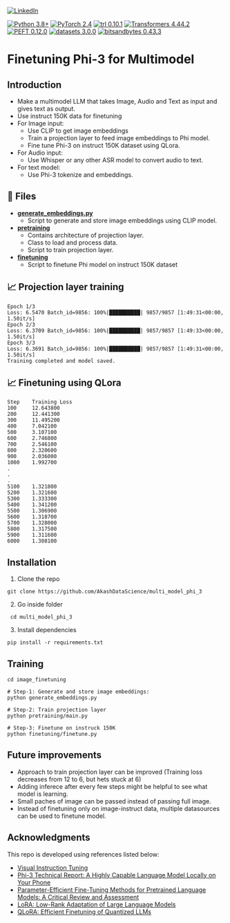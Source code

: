[![LinkedIn][linkedin-shield]][linkedin-url]

[![Python 3.8+](https://img.shields.io/badge/python-3.8+-blue.svg)](https://www.python.org/downloads/release/python-380/)
[![PyTorch 2.4](https://img.shields.io/badge/torch-v2.4-brightgreen)](https://pytorch.org/docs/stable/index.html)
[![trl 0.10.1](https://img.shields.io/badge/trl-v0.10.1-violet)](https://huggingface.co/docs/trl/index)
[![Transformers 4.44.2](https://img.shields.io/badge/transformers-v4.44.2-red)](https://huggingface.co/docs/transformers/index)
[![PEFT 0.12.0](https://img.shields.io/badge/peft-v0.12.0-lightblue)](https://huggingface.co/docs/peft/index)
[![datasets 3.0.0](https://img.shields.io/badge/datasets-v2.15.0-orange)](https://huggingface.co/docs/datasets/index)
[![bitsandbytes 0.43.3](https://img.shields.io/badge/bitsandbytes-v0.43.3-green)](https://huggingface.co/blog/hf-bitsandbytes-integration)

# Finetuning Phi-3 for Multimodel

## Introduction

* Make a multimodel LLM that takes Image, Audio and Text as input and gives text as output.
* Use instruct 150K data for finetuning
* For Image input:
    * Use CLIP to get image embeddings
    * Train a projection layer to feed image embeddings to Phi model.
    * Fine tune Phi-3 on instruct 150K dataset using QLora.
* For Audio input:
    * Use Whisper or any other ASR model to convert audio to text.
* For text model:
    * Use Phi-3 tokenize and embeddings.

## :open_file_folder: Files
- [**generate_embeddings.py**](generate_embeddings.py)
    - Script to generate and store image embeddings using CLIP model.
- [**pretraining**](image_funetuning/pretraining/main.py)
    - Contains architecture of projection layer.
    - Class to load and process data.
    - Script to train projection layer.
- [**finetuning**](image_funetuning/finetuning/finetune.py)
    - Script to finetune Phi model on instruct 150K dataset

## :chart_with_upwards_trend: Projection layer training

    Epoch 1/3
    Loss: 6.5470 Batch_id=9856: 100%|██████████| 9857/9857 [1:49:31<00:00,  1.50it/s]
    Epoch 2/3
    Loss: 6.3709 Batch_id=9856: 100%|██████████| 9857/9857 [1:49:33<00:00,  1.50it/s]
    Epoch 3/3
    Loss: 6.3691 Batch_id=9856: 100%|██████████| 9857/9857 [1:49:31<00:00,  1.50it/s]
    Training completed and model saved.

## :chart_with_upwards_trend: Finetuning using QLora

    Step	Training Loss
    100	    12.643800
    200	    12.441300
    300	    11.495200
    400	    7.042100
    500	    3.107100
    600	    2.746800
    700	    2.546100
    800	    2.320600
    900	    2.036000
    1000	1.992700
    .
    .
    .
    5100	1.321800
    5200	1.321600
    5300	1.333300
    5400	1.341200
    5500	1.306900
    5600	1.318700
    5700	1.328000
    5800	1.317500
    5900	1.311600
    6000	1.308100

## Installation

1. Clone the repo
```
git clone https://github.com/AkashDataScience/multi_model_phi_3
```
2. Go inside folder
```
 cd multi_model_phi_3
```
3. Install dependencies
```
pip install -r requirements.txt
```

## Training

```
cd image_finetuning

# Step-1: Generate and store image embeddings:
python generate_embeddings.py

# Step-2: Train projection layer
python pretraining/main.py

# Step-3: Finetune on instruck 150K
python finetuning/finetune.py

```

## Future improvements
* Approach to train projection layer can be improved (Training loss decreases from 12 to 6, but hets stuck at 6)
* Adding inferece after every few steps might be helpful to see what model is learning.
* Small paches of image can be passed instead of passing full image.
* Instead of finetuning only on image-instruct data, multiple datasources can be used to finetune model.

## Acknowledgments
This repo is developed using references listed below:
* [Visual Instruction Tuning](https://arxiv.org/pdf/2304.08485)
* [Phi-3 Technical Report: A Highly Capable Language Model Locally on Your Phone](https://arxiv.org/pdf/2404.14219)
* [Parameter-Efficient Fine-Tuning Methods for Pretrained Language Models: A Critical Review and Assessment](https://arxiv.org/pdf/2312.12148)
* [LoRA: Low-Rank Adaptation of Large Language Models](https://arxiv.org/pdf/2106.09685)
* [QLoRA: Efficient Finetuning of Quantized LLMs](https://arxiv.org/pdf/2305.14314)

[linkedin-shield]: https://img.shields.io/badge/-LinkedIn-black.svg?style=for-the-badge&logo=linkedin&colorB=555
[linkedin-url]: https://www.linkedin.com/in/akash-m-shah/
[Python.py]:https://img.shields.io/badge/python-3670A0?style=for-the-badge&logo=python&logoColor=ffdd54
[python-url]: https://www.python.org/
[PyTorch.tensor]: https://img.shields.io/badge/PyTorch-%23EE4C2C.svg?style=for-the-badge&logo=PyTorch&logoColor=white
[torch-url]: https://pytorch.org/
[HuggingFace.transformers]: https://img.shields.io/badge/%F0%9F%A4%97-Hugging%20Face-orange
[huggingface-url]: https://huggingface.co/